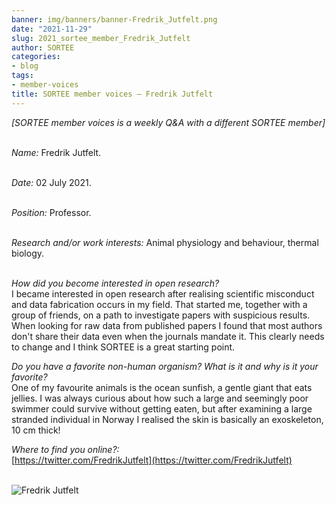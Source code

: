 ```yaml
---
banner: img/banners/banner-Fredrik_Jutfelt.png
date: "2021-11-29"
slug: 2021_sortee_member_Fredrik_Jutfelt
author: SORTEE
categories:
- blog
tags:
- member-voices
title: SORTEE member voices – Fredrik Jutfelt 
---
```



*[SORTEE member voices is a weekly Q&A with a different SORTEE member]*   
&nbsp;
&nbsp;

   _Name:_ Fredrik Jutfelt.   
&nbsp;

   _Date:_ 02 July 2021.   
&nbsp;

   _Position:_ Professor.   
&nbsp;

   _Research and/or work interests:_ Animal physiology and behaviour, thermal biology.   
&nbsp;

_How did you become interested in open research?_   
I became interested in open research after realising scientific misconduct and data fabrication occurs in my field. That started me, together with a group of friends, on a path to investigate papers with suspicious results. When looking for raw data from published papers I found that  most authors don't share their data even when the journals mandate it. This clearly needs to change and I think SORTEE is a great starting point.
&nbsp;
&nbsp;

_Do you have a favorite non-human organism? What is it and why is it your favorite?_   
One of my favourite animals is the ocean sunfish, a gentle giant that eats jellies. I was always curious about how such a large and seemingly poor swimmer could survive without getting eaten, but after examining a large stranded individual in Norway I realised the skin is basically an exoskeleton, 10 cm thick!
&nbsp;
&nbsp;

_Where to find you online?:_   
[https://twitter.com/FredrikJutfelt](https://twitter.com/FredrikJutfelt)   
&nbsp;
&nbsp;


![Fredrik Jutfelt](/blog/images/Fredrik_Jutfelt.png)    
&nbsp;
